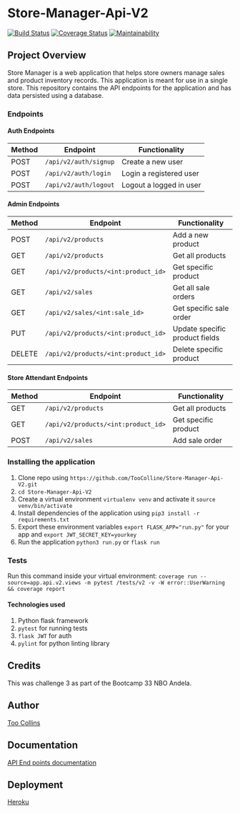 # Store-Manager-Api-V2

[![Build Status](https://travis-ci.com/TooColline/Store-Manager-Api-V2.svg?branch=develop)](https://travis-ci.com/TooColline/Store-Manager-Api-V2) [![Coverage Status](https://coveralls.io/repos/github/TooColline/Store-Manager-Api-V2/badge.svg?branch=develop)](https://coveralls.io/github/TooColline/Store-Manager-Api-V2?branch=develop) [![Maintainability](https://api.codeclimate.com/v1/badges/96abc75160af4cdfc65c/maintainability)](https://codeclimate.com/github/TooColline/Store-Manager-Api-V2/maintainability)

## Project Overview
Store Manager is a web application that helps store owners manage sales and product inventory records. This application is meant for use in a single store. This repository contains the API endpoints for the application and has data persisted using a database.

### Endpoints

#### Auth Endpoints
Method | Endpoint | Functionality
--- | --- | ---
POST | `/api/v2/auth/signup` | Create a new user
POST | `/api/v2/auth/login` | Login a registered user
POST | `/api/v2/auth/logout` | Logout a logged in user

#### Admin Endpoints
Method | Endpoint | Functionality
--- | --- | ---
POST | `/api/v2/products` | Add a new product
GET | `/api/v2/products` | Get all products
GET | `/api/v2/products/<int:product_id>` | Get specific product
GET | `/api/v2/sales` | Get all sale orders
GET | `/api/v2/sales/<int:sale_id>` | Get specific sale order
PUT | `/api/v2/products/<int:product_id>` | Update specific product fields
DELETE | `/api/v2/products/<int:product_id>` | Delete specific product

#### Store Attendant Endpoints
Method | Endpoint | Functionality
--- | --- | ---
GET | `/api/v2/products` | Get all products
GET | `/api/v2/products/<int:product_id>` | Get specific product
POST | `/api/v2/sales` | Add sale order

### Installing the application
1. Clone repo using `https://github.com/TooColline/Store-Manager-Api-V2.git`
2. `cd Store-Manager-Api-V2`
3. Create a virtual environment `virtualenv venv` and activate it `source venv/bin/activate` 
4. Install dependencies of the application using `pip3 install -r requirements.txt`
5. Export these environment variables ```export FLASK_APP="run.py"``` for your app and ```export JWT_SECRET_KEY=yourkey```
6. Run the application `python3 run.py` or `flask run`

### Tests
Run this command inside your virtual environment: `coverage run --source=app.api.v2.views -m pytest /tests/v2 -v -W error::UserWarning && coverage report`

#### Technologies used
1. Python flask framework
2. `pytest` for running tests
3. `flask JWT` for auth
4. `pylint` for python linting library

## Credits
This was challenge 3 as part of the Bootcamp 33 NBO Andela.

## Author
[Too Collins](https://github.com/TooColline)

## Documentation
[API End points documentation](https://documenter.getpostman.com/view/5601454/RzZ4q25y)

## Deployment
[Heroku](https://a-store-manager-app-api-v2.herokuapp.com/)
